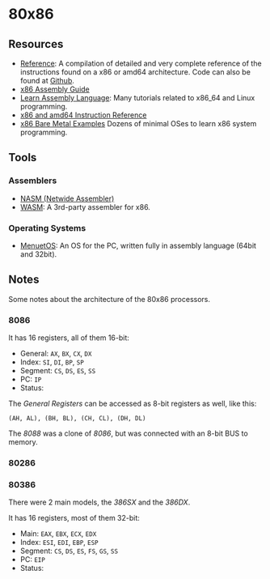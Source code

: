 80x86
=====

Resources
---------

 - [Reference](http://ref.x86asm.net/):
   A compilation of detailed and very complete reference of the instructions
   found on a x86 or amd64 architecture.  Code can also be found at
   [Github](https://github.com/Barebit/x86reference).
 - [x86 Assembly Guide](http://www.cs.virginia.edu/~evans/cs216/guides/x86.html)
 - [Learn Assembly Language](https://asmtutor.com/):
   Many tutorials related to x86_64 and Linux programming.
 - [x86 and amd64 Instruction Reference](https://www.felixcloutier.com/x86/)
 - [x86 Bare Metal Examples](https://github.com/cirosantilli/x86-bare-metal-examples)
   Dozens of minimal OSes to learn x86 system programming.


Tools
-----

### Assemblers ###

 - [NASM (Netwide Assembler)](https://www.nasm.us/)
 - [WASM](http://www.shoelesscomputers.com/software/):
   A 3rd-party assembler for x86.

### Operating Systems ###

 - [MenuetOS](https://menuetos.net/):
   An OS for the PC, written fully in assembly language (64bit and 32bit).


Notes
-----

Some notes about the architecture of the 80x86 processors.


### 8086 ###

It has 16 registers, all of them 16-bit:

 - General:	`AX`, `BX`, `CX`, `DX`
 - Index:	`SI`, `DI`, `BP`, `SP`
 - Segment:	`CS`, `DS`, `ES`, `SS`
 - PC:		`IP`
 - Status:


The _General Registers_ can be accessed as 8-bit registers as well, like this:

    (AH, AL), (BH, BL), (CH, CL), (DH, DL)

The _8088_ was a clone of _8086_, but was connected with an 8-bit BUS to memory.


### 80286 ###


### 80386 ###

There were 2 main models, the _386SX_ and the _386DX_.

It has 16 registers, most of them 32-bit:

 - Main:	`EAX`, `EBX`, `ECX`, `EDX`
 - Index:	`ESI`, `EDI`, `EBP`, `ESP`
 - Segment:	`CS`, `DS`, `ES`, `FS`, `GS`, `SS`
 - PC:		`EIP`
 - Status:
